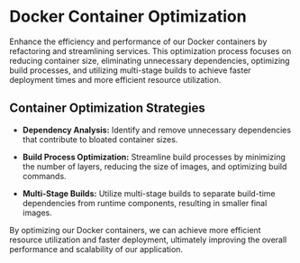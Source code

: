 # Docker Container Optimization

Enhance the efficiency and performance of our Docker containers by refactoring and streamlining services. This optimization process focuses on reducing container size, eliminating unnecessary dependencies, optimizing build processes, and utilizing multi-stage builds to achieve faster deployment times and more efficient resource utilization.

## Container Optimization Strategies

- **Dependency Analysis:** Identify and remove unnecessary dependencies that contribute to bloated container sizes.

- **Build Process Optimization:** Streamline build processes by minimizing the number of layers, reducing the size of images, and optimizing build commands.

- **Multi-Stage Builds:** Utilize multi-stage builds to separate build-time dependencies from runtime components, resulting in smaller final images.

By optimizing our Docker containers, we can achieve more efficient resource utilization and faster deployment, ultimately improving the overall performance and scalability of our application.

